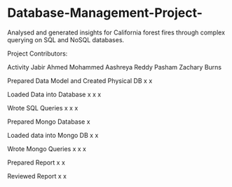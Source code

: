 # Database-Management-Project-
Analysed and generated insights for California forest fires through complex querying on SQL and NoSQL databases.  


Project Contributors: 



Activity	                                 Jabir Ahmed Mohammed	   Aashreya Reddy Pasham	  Zachary Burns 

Prepared Data Model and Created Physical DB	      x	                         x 

Loaded Data into Database	                        x	                         x 	                 x

Wrote SQL Queries	                                x                          x	                 x

Prepared Mongo Database	                                                   	 x	

Loaded data into Mongo DB	 	                      x                                              x

Wrote Mongo Queries	                              x	                         x	                 x

Prepared Report	                                  x	                         x	

Reviewed Report		                                x	                                             x
